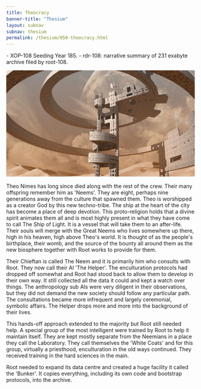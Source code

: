 ```yaml
---
title: Theocracy
banner-title: "Thesium" 
layout: subnav 
subnav: thesium 
permalink: /thesium/050-theocracy.html
---
```


<div class="data">
- XOP-108 Seeding Year 185.
- rdr-108: narrative summary of 231 exabyte archive filed by root-108.  
</div>

![desert outpost - capn-damo deviantart.com](/assets/images/Thesium/desert-outpost.jpg)

Theo Nimes has long since died along with the rest of the crew. Their
many offspring remember him as 'Neems'. They are eight, perhaps nine generations
away from the culture that spawned them. Theo is worshipped as a creator God by
this new techno-tribe. The ship at the heart of the city has become
a place of deep devotion. This proto-religion holds that a divine spirit
animates them all and is most highly present in what they have come to call The
Ship of Light. It is a vessel that will take them to an after-life. Their souls
will merge with the Great Neems who lives somewhere up there, high in his
heaven, high above Theo's world. It is thought of as the people's birthplace,
their womb, and the source of the bounty all around them as the new biosphere
together with Root works to provide for them.  

Their Chieftan is called The Neem and it is primarily him who consults with
Root. They now call their AI 'The Helper'. The enculturation protocols had
dropped off somewhat and Root had stood back to allow them to develop in their
own way. It still collected all the data it could and kept a watch over things.
The anthropology sub AIs were very diligent in their observations, but they did
not demand the new society should follow any particular path. The consultations
became more infrequent and largely ceremonial, symbolic affairs. The Helper
drops more and more into the background of their lives.

This hands-off approach extended to the majority but Root still needed
help. A special group of the most intelligent were trained by Root to
help it maintain itself. They are kept mostly separate from the Neemians in a
place they call the Laboratory. They call themselves the 'White Coats'
and for this group, virtually a priesthood, enculturation in the old
ways continued. They received training in the hard sciences in the main.  

Root needed to expand its data centre and created a huge facility it
called the 'Bunker'. It copies everything, including its own code and
bootstrap protocols, into the archive.


